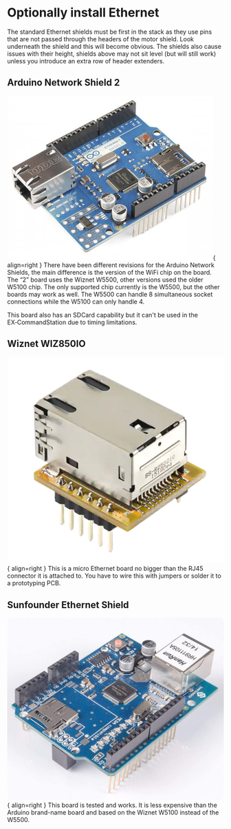 # Optionally install Ethernet

The standard Ethernet shields must be first in the stack as they use pins that are not passed through the headers of the motor shield. Look underneath the shield and this will become obvious. The shields also cause issues with their height, shields above may not sit level (but will still work) unless you introduce an extra row of header extenders.

<div style="clear: both;"></div>

## Arduino Network Shield 2

![Arduino Shield](/_static/images/ethernet/arduino_ethernet_shield_2.png){ align=right }
There have been different revisions for the Arduino Network Shields, the main difference is the version of the WiFi chip on the board. The “2” board uses the Wiznet W5500, other versions used the older W5100 chip. The only supported chip currently is the W5500, but the other boards may work as well. The W5500 can handle 8 simultaneous socket connections while the W5100 can only handle 4.

This board also has an SDCard capability but it can't be used in the  EX‑CommandStation due to timing limitations.

<div style="clear: both;"></div>

## Wiznet WIZ850IO

![Wiznet](/_static/images/ethernet/WIZ850IO.png){ align=right }
This is a micro Ethernet board no bigger than the RJ45 connector it is attached to. You have to wire this with jumpers or solder it to a prototyping PCB.

<div style="clear: both;"></div>

## Sunfounder Ethernet Shield

![Wiznet](/_static/images/ethernet/sunfounder_ethernet_shield.png){ align=right }
This board is tested and works. It is less expensive than the Arduino brand-name board and based on the Wiznet W5100 instead of the W5500.

